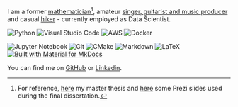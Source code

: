 I am a former [mathematician](https://arxiv.org/abs/1807.11287)[^1], amateur [singer, guitarist and music producer](https://radrocks.bandcamp.com/album/dieci) and casual [hiker](https://goo.gl/maps/XFowRG5hPc7ufbX69) - currently employed as Data Scientist.

<!-- badge credits to https://github.com/Ileriayo/markdown-badges#shortcuts -->

![Python](https://img.shields.io/badge/python-3670A0?style=for-the-badge&logo=python&logoColor=ffdd54)
![Visual Studio Code](https://img.shields.io/badge/Visual%20Studio%20Code-0078d7.svg?style=for-the-badge&logo=visual-studio-code&logoColor=white)
![AWS](https://img.shields.io/badge/AWS-%23FF9900.svg?style=for-the-badge&logo=amazon-aws&logoColor=white)
![Docker](https://img.shields.io/badge/docker-%230db7ed.svg?style=for-the-badge&logo=docker&logoColor=white)

![Jupyter Notebook](https://img.shields.io/badge/jupyter-%23FA0F00.svg?style=for-the-badge&logo=jupyter&logoColor=white)
![Git](https://img.shields.io/badge/git-%23F05033.svg?style=for-the-badge&logo=git&logoColor=white)
![CMake](https://img.shields.io/badge/CMake-%23008FBA.svg?style=for-the-badge&logo=cmake&logoColor=white)
![Markdown](https://img.shields.io/badge/markdown-%23000000.svg?style=for-the-badge&logo=markdown&logoColor=white)
![LaTeX](https://img.shields.io/badge/latex-%23008080.svg?style=for-the-badge&logo=latex&logoColor=white)
[![Built with Material for MkDocs](https://img.shields.io/badge/Material_for_MkDocs-526CFE?style=for-the-badge&logo=MaterialForMkDocs&logoColor=white)](https://squidfunk.github.io/mkdocs-material/)

<!-- <p align = "center">
  <img src = "https://github-readme-stats.vercel.app/api?username=a-slice-of-py&show_icons=true&theme=merko" width = 400>
  <img src = "https://github-readme-stats.vercel.app/api/top-langs/?username=a-slice-of-py&layout=compact&theme=merko" width = 335>
</p> -->

You can find me on [GitHub](https://github.com/a-slice-of-py) or [Linkedin](https://it.linkedin.com/in/silviolugaro).

[^1]: For reference, [here](https://www.dima.unige.it/~sorrentino/Students/Tesi_Lugaro_Silvio.pdf) my master thesis and [here](https://prezi.com/dx8zq6x2p-dq/bayesian-monte-carlo/) some Prezi slides used during the final dissertation.
